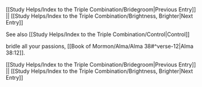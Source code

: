 [[Study Helps/Index to the Triple Combination/Bridegroom|Previous Entry]]  ||  [[Study Helps/Index to the Triple Combination/Brightness, Brighter|Next Entry]]

 See also [[Study Helps/Index to the Triple Combination/Control|Control]]

 bridle all your passions, [[Book of Mormon/Alma/Alma 38#^verse-12|Alma 38:12]].

[[Study Helps/Index to the Triple Combination/Bridegroom|Previous Entry]]  ||  [[Study Helps/Index to the Triple Combination/Brightness, Brighter|Next Entry]]